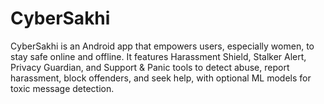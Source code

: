 # CyberSakhi
CyberSakhi is an Android app that empowers users, especially women, to stay safe online and offline. It features Harassment Shield, Stalker Alert, Privacy Guardian, and Support &amp; Panic tools to detect abuse, report harassment, block offenders, and seek help, with optional ML models for toxic message detection.
